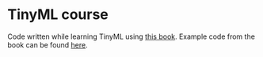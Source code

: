 # TinyML course
 Code written while learning TinyML using [this book](https://tinymlbook.com/). Example code from the book can be found [here](https://github.com/tensorflow/tflite-micro/tree/main/tensorflow/lite/micro/examples).
